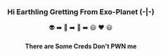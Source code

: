 ### <p align="center">Hi Earthling Gretting From Exo-Planet (-|-)</p>
<p align="center">👽 ➡️ 🌌 ➡️ 👋 ➡️ 😃 ❤️ 😃</p>

#### <p align="center">There are Some Creds Don't PWN me</p>
